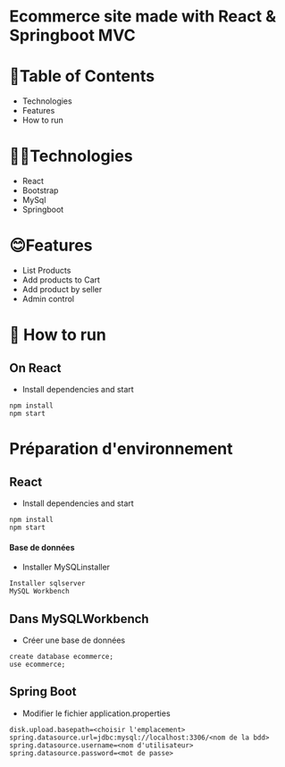 # Ecommerce site made with React & Springboot MVC 




# 📃Table of Contents
* Technologies
* Features
* How to run


# 👩‍💻Technologies
* React
* Bootstrap 
* MySql
* Springboot


# 😊Features
* List Products
* Add products to Cart
* Add product by seller
* Admin control

# 👷 How to run
## On React  

* Install dependencies and start
```
npm install
npm start
```
# Préparation d'environnement
## React

* Install dependencies and start
```
npm install
npm start
```
#### Base de données


* Installer MySQLinstaller
```
Installer sqlserver
MySQL Workbench
```
## Dans MySQLWorkbench
* Créer une base de données
```
create database ecommerce;
use ecommerce;
```
## Spring Boot
* Modifier le fichier application.properties
```
disk.upload.basepath=<choisir l'emplacement>
spring.datasource.url=jdbc:mysql://localhost:3306/<nom de la bdd>
spring.datasource.username=<nom d'utilisateur>
spring.datasource.password=<mot de passe>

```
